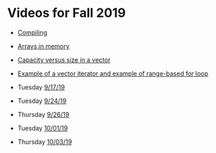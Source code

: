 # Videos for Fall 2019

* [Compiling](https://vimeo.com/316438173)
* [Arrays in memory](https://vimeo.com/365168679)
* [Capacity versus size in a vector](https://vimeo.com/365171353)
* [Example of a vector iterator and example of range-based for loop](https://vimeo.com/365172851)

* Tuesday [9/17/19](https://vimeo.com/360694673)
* Tuesday [9/24/19](https://vimeo.com/362197271)
* Thursday [9/26/19](https://vimeo.com/362768334)
* Tuesday [10/01/19](https://vimeo.com/363705913)
* Thursday [10/03/19](https://vimeo.com/364655053)

